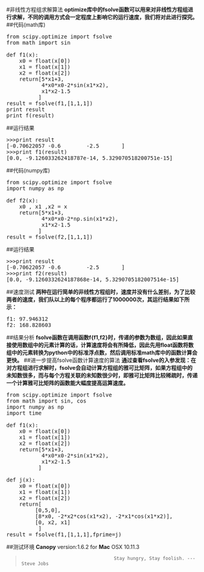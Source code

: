 #非线性方程组求解算法
**optimize库中的fsolve函数可以用来对非线性方程组进行求解，不同的调用方式会一定程度上影响它的运行速度，我们将对此进行探究。**
##代码(math库)
<pre>
from scipy.optimize import fsolve
from math import sin

def f1(x):
    x0 = float(x[0])
    x1 = float(x[1])
    x2 = float(x[2])
    return[5*x1+3,
           4*x0*x0-2*sin(x1*x2),
           x1*x2-1.5
          ]
result = fsolve(f1,[1,1,1])
print result
print f(result)
</pre>
##运行结果
<pre>
>>>print result
[-0.70622057 -0.6        -2.5       ]
>>>print f1(result)
[0.0, -9.126033262418787e-14, 5.329070518200751e-15]
</pre>
##代码(numpy库)
<pre>
from scipy.optimize import fsolve
import numpy as np

def f2(x):
    x0 , x1 ,x2 = x
    return[5*x1+3,
           4*x0*x0-2*np.sin(x1*x2),
           x1*x2-1.5
          ]
result = fsolve(f2,[1,1,1])
</pre>
##运行结果
<pre>
>>>print result
[-0.70622057 -0.6        -2.5       ]
>>>print f2(result)
[0.0, -9.1260332624187868e-14, 5.3290705182007514e-15]
</pre>
##速度测试
**两种在运行简单的非线性方程组时，速度并没有什么差别，为了比较两者的速度，我们队以上的每个程序都运行了1000000次，其运行结果如下所示：**
<pre>
f1: 97.946312
f2: 168.828603
</pre>
##结果分析
**fsolve函数在调用函数f{f1,f2}时，传递的参数为数组，因此如果直接使用数组中的元素计算的话，计算速度将会有所降低，因此先用float函数将数组中的元素转换为python中的标准浮点数，然后调用标准math库中的函数计算会更快。**
##进一步提高fsolve函数计算速度的算法
**通过查看fsolve的入参发现：在对方程组进行求解时，fsolve会自动计算方程组的雅可比矩阵，如果方程组中的未知数很多，而与每个方程关联的未知数很少时，即雅可比矩阵比较稀疏时，传递一个计算雅可比矩阵的函数能大幅度提高运算速度。**
<pre>
from scipy.optimize import fsolve
from math import sin, cos
import numpy as np
import time

def f1(x):
    x0 = float(x[0])
    x1 = float(x[1])
    x2 = float(x[2])
    return[5*x1+3,
           4*x0*x0-2*sin(x1*x2),
           x1*x2-1.5
          ]

def j(x):
    x0 = float(x[0])
    x1 = float(x[1])
    x2 = float(x[2])
    return[
         [0,5,0],
         [8*x0, -2*x2*cos(x1*x2), -2*x1*cos(x1*x2)],
         [0, x2, x1]
          ]
result = fsolve(f1,[1,1,1],fprime=j)
</pre>
##测试环境
**Canopy** version:1.6.2 for **Mac** OSX 10.11.3
>                                       Stay hungry, Stay foolish. ---Steve Jobs
